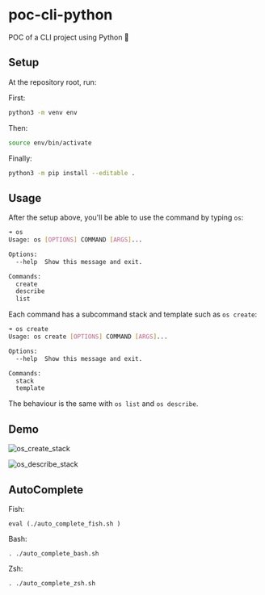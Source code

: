 # poc-cli-python

POC of a CLI project using Python 🐍

## Setup

At the repository root, run:

First:

```bash
python3 -m venv env
```

Then:

```bash
source env/bin/activate
```

Finally:

```bash
python3 -m pip install --editable .
```

## Usage

After the setup above, you'll be able to use the command by typing `os`:

```bash
➜ os
Usage: os [OPTIONS] COMMAND [ARGS]...

Options:
  --help  Show this message and exit.

Commands:
  create
  describe
  list
```

Each command has a subcommand stack and template such as `os create`:

```bash
➜ os create
Usage: os create [OPTIONS] COMMAND [ARGS]...

Options:
  --help  Show this message and exit.

Commands:
  stack
  template
  ```

The behaviour is the same with `os list` and `os describe`.

## Demo

![os_create_stack](https://user-images.githubusercontent.com/22433243/143079082-9550bb66-b580-403f-8ee4-0c8af1186926.gif)

![os_describe_stack](https://user-images.githubusercontent.com/22433243/143079102-7317a7c5-8bad-407c-9711-9896c9bed4e3.gif)

## AutoComplete

Fish:

```shell
eval (./auto_complete_fish.sh )
```

Bash:

```shell
. ./auto_complete_bash.sh
```

Zsh:

```shell
. ./auto_complete_zsh.sh
```
